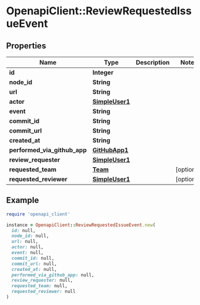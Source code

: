 # OpenapiClient::ReviewRequestedIssueEvent

## Properties

| Name | Type | Description | Notes |
| ---- | ---- | ----------- | ----- |
| **id** | **Integer** |  |  |
| **node_id** | **String** |  |  |
| **url** | **String** |  |  |
| **actor** | [**SimpleUser1**](SimpleUser1.md) |  |  |
| **event** | **String** |  |  |
| **commit_id** | **String** |  |  |
| **commit_url** | **String** |  |  |
| **created_at** | **String** |  |  |
| **performed_via_github_app** | [**GitHubApp1**](GitHubApp1.md) |  |  |
| **review_requester** | [**SimpleUser1**](SimpleUser1.md) |  |  |
| **requested_team** | [**Team**](Team.md) |  | [optional] |
| **requested_reviewer** | [**SimpleUser1**](SimpleUser1.md) |  | [optional] |

## Example

```ruby
require 'openapi_client'

instance = OpenapiClient::ReviewRequestedIssueEvent.new(
  id: null,
  node_id: null,
  url: null,
  actor: null,
  event: null,
  commit_id: null,
  commit_url: null,
  created_at: null,
  performed_via_github_app: null,
  review_requester: null,
  requested_team: null,
  requested_reviewer: null
)
```

